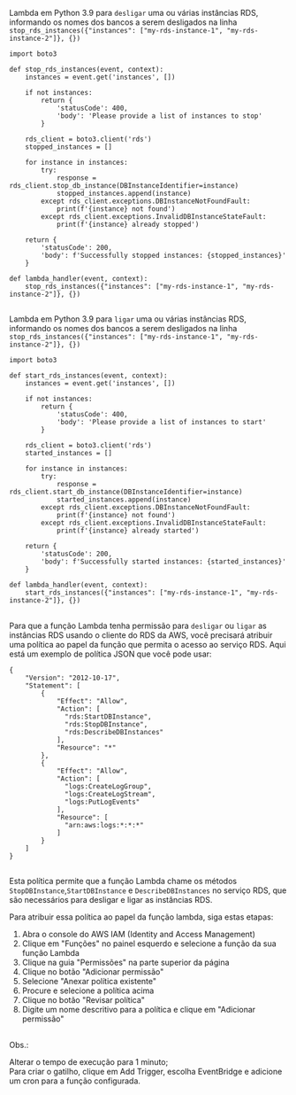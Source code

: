 Lambda em Python 3.9 para `desligar` uma ou várias instâncias RDS, informando os nomes dos bancos a serem desligados na linha `stop_rds_instances({"instances": ["my-rds-instance-1", "my-rds-instance-2"]}, {})`

```
import boto3

def stop_rds_instances(event, context):
    instances = event.get('instances', [])

    if not instances:
        return {
            'statusCode': 400,
            'body': 'Please provide a list of instances to stop'
        }

    rds_client = boto3.client('rds')
    stopped_instances = []

    for instance in instances:
        try:
            response = rds_client.stop_db_instance(DBInstanceIdentifier=instance)
            stopped_instances.append(instance)
        except rds_client.exceptions.DBInstanceNotFoundFault:
            print(f'{instance} not found')
        except rds_client.exceptions.InvalidDBInstanceStateFault:
            print(f'{instance} already stopped')

    return {
        'statusCode': 200,
        'body': f'Successfully stopped instances: {stopped_instances}'
    }

def lambda_handler(event, context):
    stop_rds_instances({"instances": ["my-rds-instance-1", "my-rds-instance-2"]}, {})

```

##
Lambda em Python 3.9 para `ligar` uma ou várias instâncias RDS, informando os nomes dos bancos a serem desligados na linha `stop_rds_instances({"instances": ["my-rds-instance-1", "my-rds-instance-2"]}, {})`


```
import boto3

def start_rds_instances(event, context):
    instances = event.get('instances', [])

    if not instances:
        return {
            'statusCode': 400,
            'body': 'Please provide a list of instances to start'
        }

    rds_client = boto3.client('rds')
    started_instances = []

    for instance in instances:
        try:
            response = rds_client.start_db_instance(DBInstanceIdentifier=instance)
            started_instances.append(instance)
        except rds_client.exceptions.DBInstanceNotFoundFault:
            print(f'{instance} not found')
        except rds_client.exceptions.InvalidDBInstanceStateFault:
            print(f'{instance} already started')

    return {
        'statusCode': 200,
        'body': f'Successfully started instances: {started_instances}'
    }

def lambda_handler(event, context):
    start_rds_instances({"instances": ["my-rds-instance-1", "my-rds-instance-2"]}, {})
```

##
Para que a função Lambda tenha permissão para `desligar` ou `ligar` as instâncias RDS usando o cliente do RDS da AWS, você precisará atribuir uma política ao papel da função que permita o acesso ao serviço RDS. Aqui está um exemplo de política JSON que você pode usar:

```
{
    "Version": "2012-10-17",
    "Statement": [
        {
            "Effect": "Allow",
            "Action": [
              "rds:StartDBInstance",
              "rds:StopDBInstance",
              "rds:DescribeDBInstances"
            ],
            "Resource": "*"
        },
        {
            "Effect": "Allow",
            "Action": [
              "logs:CreateLogGroup",
              "logs:CreateLogStream",
              "logs:PutLogEvents"
            ],
            "Resource": [
              "arn:aws:logs:*:*:*"
            ]
        }
    ]
}
```

##
Esta política permite que a função Lambda chame os métodos `StopDBInstance`,`StartDBInstance` e `DescribeDBInstances` no serviço RDS, que são necessários para desligar e ligar as instâncias RDS.

Para atribuir essa política ao papel da função lambda, siga estas etapas:

1. Abra o console do AWS IAM (Identity and Access Management)
2. Clique em "Funções" no painel esquerdo e selecione a função da sua função Lambda
3. Clique na guia "Permissões" na parte superior da página
4. Clique no botão "Adicionar permissão"
5. Selecione "Anexar política existente"
6. Procure e selecione a política acima
7. Clique no botão "Revisar política"
8. Digite um nome descritivo para a política e clique em "Adicionar permissão"

##
Obs.:<p>
Alterar o tempo de execução para 1 minuto;<br>
Para criar o gatilho, clique em Add Trigger, escolha EventBridge e adicione um cron para a função configurada.
